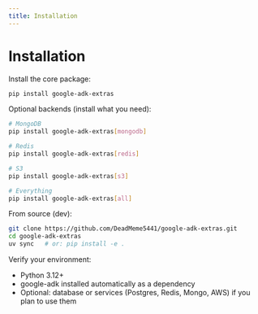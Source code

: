 ```yaml
---
title: Installation
---
```


# Installation

Install the core package:

```bash
pip install google-adk-extras
```

Optional backends (install what you need):

```bash
# MongoDB
pip install google-adk-extras[mongodb]

# Redis
pip install google-adk-extras[redis]

# S3
pip install google-adk-extras[s3]

# Everything
pip install google-adk-extras[all]
```

From source (dev):

```bash
git clone https://github.com/DeadMeme5441/google-adk-extras.git
cd google-adk-extras
uv sync   # or: pip install -e .
```

Verify your environment:

- Python 3.12+
- google-adk installed automatically as a dependency
- Optional: database or services (Postgres, Redis, Mongo, AWS) if you plan to use them
